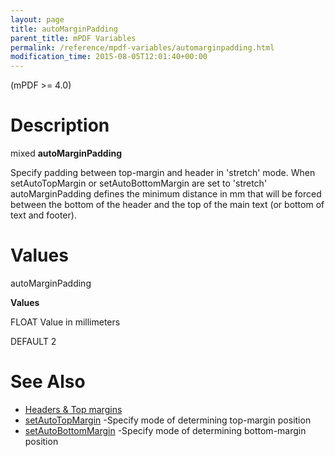 ```yaml
---
layout: page
title: autoMarginPadding
parent_title: mPDF Variables
permalink: /reference/mpdf-variables/automarginpadding.html
modification_time: 2015-08-05T12:01:40+00:00
---
```


(mPDF &gt;= 4.0)

# Description

mixed <b>autoMarginPadding</b>

Specify padding between top-margin and header in 'stretch' mode. When <span class="parameter">setAutoTopMargin</span> or <span class="parameter">setAutoBottomMargin</span> are set to 'stretch' <span class="parameter">autoMarginPadding</span> defines the minimum distance in mm that will be forced between the bottom of the header and the top of the main text (or bottom of text and footer).

# Values

<span class="parameter">autoMarginPadding</span>&nbsp;

<b>Values</b>

<span class="smallblock">FLOAT</span> Value in millimeters

<span class="smallblock">DEFAULT</span> 2

# See Also

<ul>
<li class="manual_boxlist"><a href="{{ "/headers-footers/headers-top-margins.html" | prepend: site.baseurl }}">Headers &amp; Top margins </a></li>
<li class="manual_boxlist"><a href="{{ "/reference/mpdf-variables/setautotopmargin.html" | prepend: site.baseurl }}">setAutoTopMargin</a> -Specify mode of determining top-margin position

</li>
<li class="manual_boxlist"><a href="{{ "/reference/mpdf-variables/setautobottommargin.html" | prepend: site.baseurl }}">setAutoBottomMargin</a> -Specify mode of determining bottom-margin position</li>
</ul>

